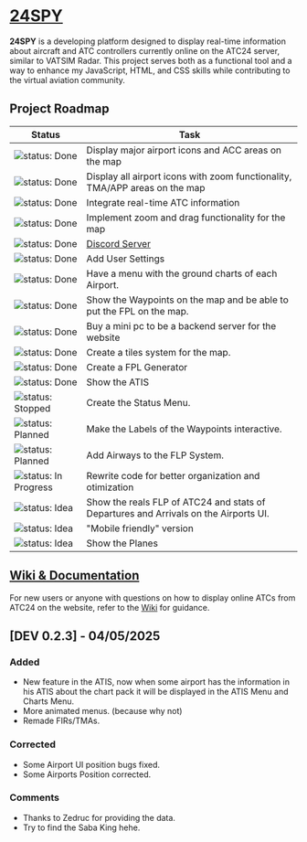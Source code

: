 # [24SPY](https://tiaguinho2009.github.io/24SPY/)

**24SPY** is a developing platform designed to display real-time information about aircraft and ATC controllers currently online on the ATC24 server, similar to VATSIM Radar. This project serves both as a functional tool and a way to enhance my JavaScript, HTML, and CSS skills while contributing to the virtual aviation community.

## Project Roadmap

| Status                                         | Task                                         |
|------------------------------------------------|----------------------------------------------|
| ![status: Done](https://img.shields.io/badge/status-Done-brightgreen) | Display major airport icons and ACC areas on the map |
| ![status: Done](https://img.shields.io/badge/status-Done-brightgreen) | Display all airport icons with zoom functionality, TMA/APP areas on the map |
| ![status: Done](https://img.shields.io/badge/status-Done-brightgreen) | Integrate real-time ATC information |
| ![status: Done](https://img.shields.io/badge/status-Done-brightgreen) | Implement zoom and drag functionality for the map |
| ![status: Done](https://img.shields.io/badge/status-Done-brightgreen) | [Discord Server](https://discord.gg/8cQAguPjkh) |
| ![status: Done](https://img.shields.io/badge/status-Done-brightgreen) | Add User Settings |
| ![status: Done](https://img.shields.io/badge/status-Done-brightgreen) | Have a menu with the ground charts of each Airport.|
| ![status: Done](https://img.shields.io/badge/status-Done-brightgreen) | Show the Waypoints on the map and be able to put the FPL on the map.|
| ![status: Done](https://img.shields.io/badge/status-Done-brightgreen) | Buy a mini pc to be a backend server for the website |
| ![status: Done](https://img.shields.io/badge/status-Done-brightgreen) | Create a tiles system for the map. |
| ![status: Done](https://img.shields.io/badge/status-Done-brightgreen) | Create a FPL Generator |
| ![status: Done](https://img.shields.io/badge/status-Done-brightgreen) | Show the ATIS |
| ![status: Stopped](https://img.shields.io/badge/status-Stopped-red) | Create the Status Menu. |
| ![status: Planned](https://img.shields.io/badge/status-Planned-blue) | Make the Labels of the Waypoints interactive.|
| ![status: Planned](https://img.shields.io/badge/status-Planned-blue) | Add Airways to the FLP System.|
| ![status: In Progress](https://img.shields.io/badge/status-In%20progress-orange) | Rewrite code for better organization and otimization |
| ![status: Idea](https://img.shields.io/badge/status-Idea-lightgrey) | Show the reals FLP of ATC24 and stats of Departures and Arrivals on the Airports UI. |
| ![status: Idea](https://img.shields.io/badge/status-Idea-lightgrey) | "Mobile friendly" version |
| ![status: Idea](https://img.shields.io/badge/status-Idea-lightgrey) | Show the Planes |

## [Wiki & Documentation](https://github.com/tiaguinho2009/24SPY/wiki)

For new users or anyone with questions on how to display online ATCs from ATC24 on the website, refer to the [Wiki](https://github.com/tiaguinho2009/24SPY/wiki) for guidance.

## [DEV 0.2.3] - 04/05/2025 
### Added
- New feature in the ATIS, now when some airport has the information in his ATIS about the chart pack it will be displayed in the ATIS Menu and Charts Menu.
- More animated menus. (because why not)
- Remade FIRs/TMAs.

### Corrected
- Some Airport UI position bugs fixed.
- Some Airports Position corrected.

### Comments
- Thanks to Zedruc for providing the data.
- Try to find the Saba King hehe.